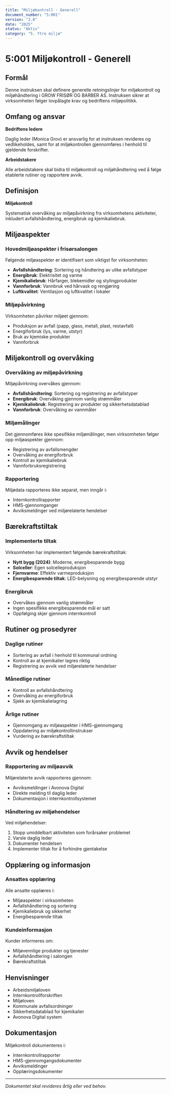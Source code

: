 ```yaml
---
title: "Miljøkontroll - Generell"
document_number: "5:001"
version: "2.0"
date: "2025"
status: "Aktiv"
category: "5. Ytre miljø"
---
```


# 5:001 Miljøkontroll - Generell

## Formål

Denne instruksen skal definere generelle retningslinjer for miljøkontroll og miljøhåndtering i GROW FRISØR OG BARBER AS. Instruksen sikrer at virksomheten følger lovpålagte krav og bedriftens miljøpolitikk.

## Omfang og ansvar

**Bedriftens ledere**

Daglig leder (Monica Grov) er ansvarlig for at instruksen revideres og vedlikeholdes, samt for at miljøkontrollen gjennomføres i henhold til gjeldende forskrifter.

**Arbeidstakere**

Alle arbeidstakere skal bidra til miljøkontroll og miljøhåndtering ved å følge etablerte rutiner og rapportere avvik.

## Definisjon

**Miljøkontroll**

Systematisk overvåking av miljøpåvirkning fra virksomhetens aktiviteter, inkludert avfallshåndtering, energibruk og kjemikaliebruk.

## Miljøaspekter

### Hovedmiljøaspekter i frisørsalongen

Følgende miljøaspekter er identifisert som viktigst for virksomheten:

- **Avfallshåndtering**: Sortering og håndtering av ulike avfallstyper
- **Energibruk**: Elektrisitet og varme
- **Kjemikaliebruk**: Hårfarger, blekemidler og stylingprodukter
- **Vannforbruk**: Vannbruk ved hårvask og rengjøring
- **Luftkvalitet**: Ventilasjon og luftkvalitet i lokaler

### Miljøpåvirkning

Virksomheten påvirker miljøet gjennom:

- Produksjon av avfall (papp, glass, metall, plast, restavfall)
- Energiforbruk (lys, varme, utstyr)
- Bruk av kjemiske produkter
- Vannforbruk

## Miljøkontroll og overvåking

### Overvåking av miljøpåvirkning

Miljøpåvirkning overvåkes gjennom:

- **Avfallshåndtering**: Sortering og registrering av avfallstyper
- **Energibruk**: Overvåking gjennom vanlig strømmåler
- **Kjemikaliebruk**: Registrering av produkter og sikkerhetsdatablad
- **Vannforbruk**: Overvåking av vannmåler

### Miljømålinger

Det gjennomføres ikke spesifikke miljømålinger, men virksomheten følger opp miljøaspekter gjennom:

- Registrering av avfallsmengder
- Overvåking av energiforbruk
- Kontroll av kjemikaliebruk
- Vannforbruksregistrering

### Rapportering

Miljødata rapporteres ikke separat, men inngår i:

- Internkontrollrapporter
- HMS-gjennomganger
- Avviksmeldinger ved miljørelaterte hendelser

## Bærekraftstiltak

### Implementerte tiltak

Virksomheten har implementert følgende bærekraftstiltak:

- **Nytt bygg (2024)**: Moderne, energibesparende bygg
- **Solceller**: Egen solcelleproduksjon
- **Fjernvarme**: Effektiv varmeproduksjon
- **Energibesparende tiltak**: LED-belysning og energibesparende utstyr

### Energibruk

- Overvåkes gjennom vanlig strømmåler
- Ingen spesifikke energibesparende mål er satt
- Oppfølging skjer gjennom internkontroll

## Rutiner og prosedyrer

### Daglige rutiner

- Sortering av avfall i henhold til kommunal ordning
- Kontroll av at kjemikalier lagres riktig
- Registrering av avvik ved miljørelaterte hendelser

### Månedlige rutiner

- Kontroll av avfallshåndtering
- Overvåking av energiforbruk
- Sjekk av kjemikalielagring

### Årlige rutiner

- Gjennomgang av miljøaspekter i HMS-gjennomgang
- Oppdatering av miljøkontrollinstrukser
- Vurdering av bærekraftstiltak

## Avvik og hendelser

### Rapportering av miljøavvik

Miljørelaterte avvik rapporteres gjennom:

- Avviksmeldinger i Avonova Digital
- Direkte melding til daglig leder
- Dokumentasjon i internkontrollsystemet

### Håndtering av miljøhendelser

Ved miljøhendelser:

1. Stopp umiddelbart aktiviteten som forårsaker problemet
2. Varsle daglig leder
3. Dokumenter hendelsen
4. Implementer tiltak for å forhindre gjentakelse

## Opplæring og informasjon

### Ansattes opplæring

Alle ansatte opplæres i:

- Miljøaspekter i virksomheten
- Avfallshåndtering og sortering
- Kjemikaliebruk og sikkerhet
- Energibesparende tiltak

### Kundeinformasjon

Kunder informeres om:

- Miljøvennlige produkter og tjenester
- Avfallshåndtering i salongen
- Bærekraftstiltak

## Henvisninger

- Arbeidsmiljøloven
- Internkontrollforskriften
- Miljøloven
- Kommunale avfallsordninger
- Sikkerhetsdatablad for kjemikalier
- Avonova Digital system

## Dokumentasjon

Miljøkontroll dokumenteres i:

- Internkontrollrapporter
- HMS-gjennomgangsdokumenter
- Avviksmeldinger
- Opplæringsdokumenter

---

*Dokumentet skal revideres årlig eller ved behov.*
